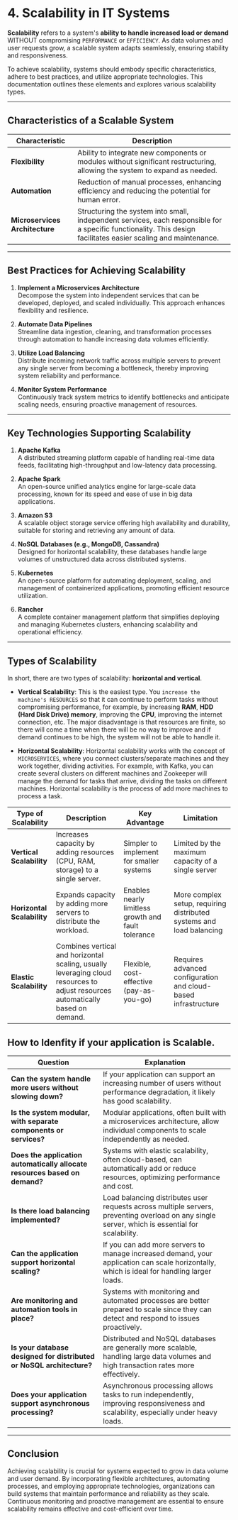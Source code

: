 # 4. Scalability in IT Systems

**Scalability** refers to a system's **ability to handle increased load or demand** WITHOUT compromising `PERFORMANCE` or `EFFICIENCY`. As data volumes and user requests grow, a scalable system adapts seamlessly, ensuring stability and responsiveness.

To achieve scalability, systems should embody specific characteristics, adhere to best practices, and utilize appropriate technologies. This documentation outlines these elements and explores various scalability types.

---

## Characteristics of a Scalable System

| Characteristic    | Description |
|-------------------|-------------|
| **Flexibility**   | Ability to integrate new components or modules without significant restructuring, allowing the system to expand as needed. |
| **Automation**    | Reduction of manual processes, enhancing efficiency and reducing the potential for human error. |
| **Microservices Architecture** | Structuring the system into small, independent services, each responsible for a specific functionality. This design facilitates easier scaling and maintenance. |

---

## Best Practices for Achieving Scalability

1. **Implement a Microservices Architecture**  
   Decompose the system into independent services that can be developed, deployed, and scaled individually. This approach enhances flexibility and resilience.

2. **Automate Data Pipelines**  
   Streamline data ingestion, cleaning, and transformation processes through automation to handle increasing data volumes efficiently.

3. **Utilize Load Balancing**  
   Distribute incoming network traffic across multiple servers to prevent any single server from becoming a bottleneck, thereby improving system reliability and performance.

4. **Monitor System Performance**  
   Continuously track system metrics to identify bottlenecks and anticipate scaling needs, ensuring proactive management of resources.

---

## Key Technologies Supporting Scalability

1. **Apache Kafka**  
   A distributed streaming platform capable of handling real-time data feeds, facilitating high-throughput and low-latency data processing.

2. **Apache Spark**  
   An open-source unified analytics engine for large-scale data processing, known for its speed and ease of use in big data applications.

3. **Amazon S3**  
   A scalable object storage service offering high availability and durability, suitable for storing and retrieving any amount of data.

4. **NoSQL Databases (e.g., MongoDB, Cassandra)**  
   Designed for horizontal scalability, these databases handle large volumes of unstructured data across distributed systems.

5. **Kubernetes**  
   An open-source platform for automating deployment, scaling, and management of containerized applications, promoting efficient resource utilization.

6. **Rancher**  
   A complete container management platform that simplifies deploying and managing Kubernetes clusters, enhancing scalability and operational efficiency.

---

## Types of Scalability


In short, there are two types of scalability: **horizontal and vertical**.

- **Vertical Scalability**: This is the easiest type. You `increase the machine's RESOURCES` so that it can continue to perform tasks without compromising performance, for example, by increasing **RAM**, **HDD (Hard Disk Drive) memory**, improving the **CPU**, improving the internet connection, etc. The major disadvantage is that resources are finite, so there will come a time when there will be no way to improve and if demand continues to be high, the system will not be able to handle it.

- **Horizontal Scalability**: Horizontal scalability works with the concept of `MICROSERVICES`, where you connect clusters/separate machines and they work together, dividing activities. For example, with Kafka, you can create several clusters on different machines and Zookeeper will manage the demand for tasks that arrive, dividing the tasks on different machines. Horizontal scalability is the process of add more machines to process a task.

| **Type of Scalability**       | **Description**                                                                                                                                                 | **Key Advantage**                                      | **Limitation**                                                           |
|-------------------------------|-----------------------------------------------------------------------------------------------------------------------------------------------------------------|--------------------------------------------------------|--------------------------------------------------------------------------|
| **Vertical Scalability**      | Increases capacity by adding resources (CPU, RAM, storage) to a single server.                                                                                  | Simpler to implement for smaller systems               | Limited by the maximum capacity of a single server                        |
| **Horizontal Scalability**    | Expands capacity by adding more servers to distribute the workload.                                                                                            | Enables nearly limitless growth and fault tolerance    | More complex setup, requiring distributed systems and load balancing     |
| **Elastic Scalability**       | Combines vertical and horizontal scaling, usually leveraging cloud resources to adjust resources automatically based on demand.                                 | Flexible, cost-effective (pay-as-you-go)               | Requires advanced configuration and cloud-based infrastructure            |


## How to Idenfity if your application is Scalable.

| **Question**                                             | **Explanation**                                                                                                                           |
|----------------------------------------------------------|-------------------------------------------------------------------------------------------------------------------------------------------|
| **Can the system handle more users without slowing down?** | If your application can support an increasing number of users without performance degradation, it likely has good scalability.            |
| **Is the system modular, with separate components or services?** | Modular applications, often built with a microservices architecture, allow individual components to scale independently as needed.       |
| **Does the application automatically allocate resources based on demand?** | Systems with elastic scalability, often cloud-based, can automatically add or reduce resources, optimizing performance and cost.          |
| **Is there load balancing implemented?**                 | Load balancing distributes user requests across multiple servers, preventing overload on any single server, which is essential for scalability. |
| **Can the application support horizontal scaling?**      | If you can add more servers to manage increased demand, your application can scale horizontally, which is ideal for handling larger loads. |
| **Are monitoring and automation tools in place?**        | Systems with monitoring and automated processes are better prepared to scale since they can detect and respond to issues proactively.      |
| **Is your database designed for distributed or NoSQL architecture?** | Distributed and NoSQL databases are generally more scalable, handling large data volumes and high transaction rates more effectively.      |
| **Does your application support asynchronous processing?** | Asynchronous processing allows tasks to run independently, improving responsiveness and scalability, especially under heavy loads.         |


---

## Conclusion

Achieving scalability is crucial for systems expected to grow in data volume and user demand. By incorporating flexible architectures, automating processes, and employing appropriate technologies, organizations can build systems that maintain performance and reliability as they scale. Continuous monitoring and proactive management are essential to ensure scalability remains effective and cost-efficient over time.
